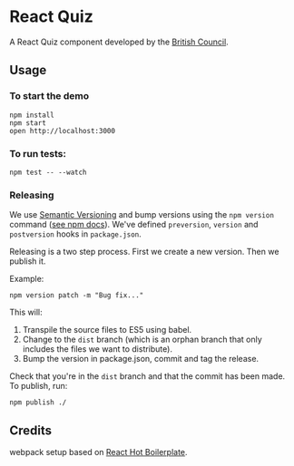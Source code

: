 React Quiz
==========

A React Quiz component developed by the [British Council](https://www.britishcouncil.org/).

## Usage

### To start the demo

```
npm install
npm start
open http://localhost:3000
```

### To run tests:
```
npm test -- --watch
```

### Releasing
We use [Semantic Versioning](http://semver.org/) and bump versions using the `npm version` command ([see npm docs](https://docs.npmjs.com/cli/version)). We've defined `preversion`, `version` and `postversion`
hooks in `package.json`.

Releasing is a two step process. First we create a new version. Then we publish it.

Example:
```
npm version patch -m "Bug fix..."
```

This will:

1. Transpile the source files to ES5 using babel.
2. Change to the `dist` branch (which is an orphan branch that only includes the files we want to distribute).
3. Bump the version in package.json, commit and tag the release.

Check that you're in the `dist` branch and that the commit has been made. To publish, run:
```
npm publish ./
```

## Credits

webpack setup based on [React Hot Boilerplate](https://github.com/gaearon/react-hot-boilerplate).
